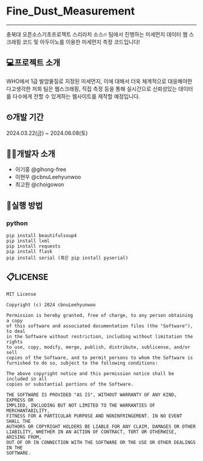 # Fine_Dust_Measurement
---
 충북대 오픈소스기초프로젝트 스리라차 소스🔥 팀에서 진행하는 미세먼지 데이터 웹 스크래핑 코드 및 아두이노를 이용한 미세먼지 측정 코드입니다!


## 💻프로젝트 소개
WHO에서 1급 발암물질로 지정된 미세먼지, 이에 대해서 더욱 체계적으로 대응해야한다고생각한 저희 팀은 웹스크래핑, 직접 측정 등을 통해 실시간으로 신뢰성있는 데이터를 다수에게 전할 수 있게하는 웹사이트를 제작할 예정입니다. 


## ⏲개발 기간
2024.03.22(금) ~ 2024.06.08(토)


##  🧑‍💻개발자 소개 
- 이기홍 @gihong-free
- 이현우 @cbnuLeehyunwoo
- 최고원 @choigowon


##  💾실행 방법
  ### python
  ```
  pip install beautifulsoup4
  pip install lxml
  pip install requests
  pip install flask
  pip install serial (혹은 pip install pyserial)
  ```


## 📋LICENSE
```
MIT License

Copyright (c) 2024 cbnuLeehyunwoo

Permission is hereby granted, free of charge, to any person obtaining a copy
of this software and associated documentation files (the "Software"), to deal
in the Software without restriction, including without limitation the rights
to use, copy, modify, merge, publish, distribute, sublicense, and/or sell
copies of the Software, and to permit persons to whom the Software is
furnished to do so, subject to the following conditions:

The above copyright notice and this permission notice shall be included in all
copies or substantial portions of the Software.

THE SOFTWARE IS PROVIDED "AS IS", WITHOUT WARRANTY OF ANY KIND, EXPRESS OR
IMPLIED, INCLUDING BUT NOT LIMITED TO THE WARRANTIES OF MERCHANTABILITY,
FITNESS FOR A PARTICULAR PURPOSE AND NONINFRINGEMENT. IN NO EVENT SHALL THE
AUTHORS OR COPYRIGHT HOLDERS BE LIABLE FOR ANY CLAIM, DAMAGES OR OTHER
LIABILITY, WHETHER IN AN ACTION OF CONTRACT, TORT OR OTHERWISE, ARISING FROM,
OUT OF OR IN CONNECTION WITH THE SOFTWARE OR THE USE OR OTHER DEALINGS IN THE
SOFTWARE.
```
